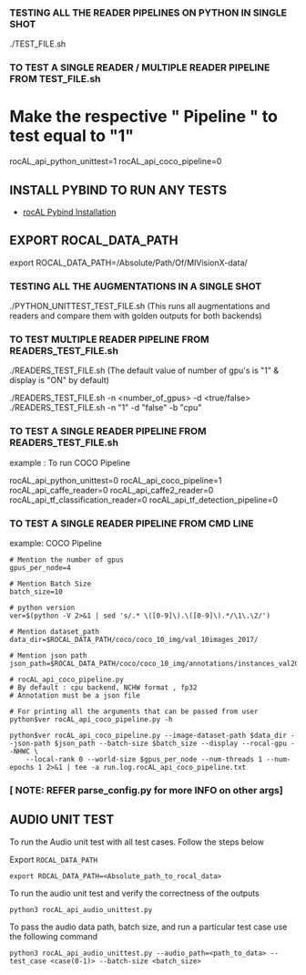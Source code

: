 ### TESTING ALL THE READER PIPELINES ON PYTHON IN SINGLE SHOT

./TEST_FILE.sh

### TO TEST A SINGLE READER / MULTIPLE READER PIPELINE FROM TEST_FILE.sh

# Make the respective " Pipeline " to test equal to "1"
rocAL_api_python_unittest=1
rocAL_api_coco_pipeline=0

## INSTALL PYBIND TO RUN ANY TESTS
* [rocAL Pybind Installation](https://github.com/GPUOpen-ProfessionalCompute-Libraries/MIVisionX/tree/master/README.md)

## EXPORT ROCAL_DATA_PATH
export ROCAL_DATA_PATH=/Absolute/Path/Of/MIVisionX-data/

### TESTING ALL THE AUGMENTATIONS IN A SINGLE SHOT

./PYTHON_UNITTEST_TEST_FILE.sh (This runs all augmentations and readers and compare them with golden outputs for both backends)

### TO TEST MULTIPLE READER PIPELINE FROM READERS_TEST_FILE.sh

./READERS_TEST_FILE.sh (The default value of number of gpu's is "1" & display is "ON" by default)

./READERS_TEST_FILE.sh -n <number_of_gpus> -d <true/false>
./READERS_TEST_FILE.sh -n "1" -d "false" -b "cpu"

### TO TEST A SINGLE READER PIPELINE FROM READERS_TEST_FILE.sh

example : To run COCO Pipeline

rocAL_api_python_unittest=0
rocAL_api_coco_pipeline=1
rocAL_api_caffe_reader=0
rocAL_api_caffe2_reader=0
rocAL_api_tf_classification_reader=0
rocAL_api_tf_detection_pipeline=0

### TO TEST A SINGLE READER PIPELINE FROM CMD LINE

example: COCO Pipeline

    # Mention the number of gpus
    gpus_per_node=4

    # Mention Batch Size
    batch_size=10

    # python version
    ver=$(python -V 2>&1 | sed 's/.* \([0-9]\).\([0-9]\).*/\1\.\2/')

    # Mention dataset_path
    data_dir=$ROCAL_DATA_PATH/coco/coco_10_img/val_10images_2017/

    # Mention json path
    json_path=$ROCAL_DATA_PATH/coco/coco_10_img/annotations/instances_val2017.json

    # rocAL_api_coco_pipeline.py
    # By default : cpu backend, NCHW format , fp32
    # Annotation must be a json file

    # For printing all the arguments that can be passed from user
    python$ver rocAL_api_coco_pipeline.py -h

    python$ver rocAL_api_coco_pipeline.py --image-dataset-path $data_dir --json-path $json_path --batch-size $batch_size --display --rocal-gpu --NHWC \
        --local-rank 0 --world-size $gpus_per_node --num-threads 1 --num-epochs 1 2>&1 | tee -a run.log.rocAL_api_coco_pipeline.txt

### [ NOTE: REFER parse_config.py for more INFO on other args]

## AUDIO UNIT TEST

To run the Audio unit test with all test cases. Follow the steps below

Export `ROCAL_DATA_PATH`
```
export ROCAL_DATA_PATH=<Absolute_path_to_rocal_data>
```

To run the audio unit test and verify the correctness of the outputs
```
python3 rocAL_api_audio_unittest.py
```

To pass the audio data path, batch size, and run a particular test case use the following command
```
python3 rocAL_api_audio_unittest.py --audio_path=<path_to_data> --test_case <case(0-1)> --batch-size <batch_size>
```
